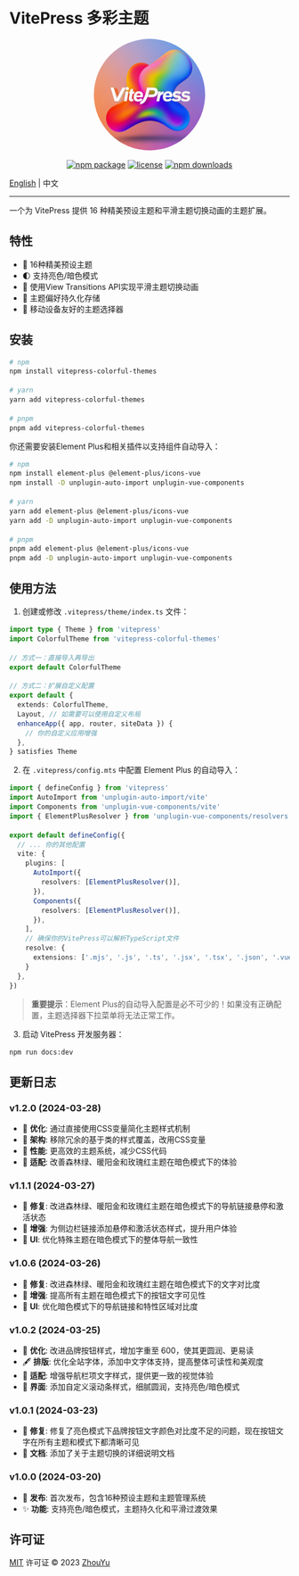 # VitePress 多彩主题

<p align="center">
  <img src="./public/logo.png" width="200" alt="VitePress Colorful Theme" style="max-width: 100%;border-radius: 50%">
</p>

<p align="center">
  <a href="https://www.npmjs.com/package/vitepress-colorful-themes"><img src="https://img.shields.io/npm/v/vitepress-colorful-themes.svg" alt="npm package"></a>
  <a href="https://github.com/ZhouYu2156/vitepress-colorful-themes/blob/main/LICENSE"><img src="https://img.shields.io/npm/l/vitepress-colorful-themes.svg" alt="license"></a>
  <a href="https://www.npmjs.com/package/vitepress-colorful-themes"><img src="https://img.shields.io/npm/dt/vitepress-colorful-themes.svg" alt="npm downloads"></a>
</p>

[English](./README.md) | 中文

---

一个为 VitePress 提供 16 种精美预设主题和平滑主题切换动画的主题扩展。

## 特性

- 🎨 16种精美预设主题
- 🌓 支持亮色/暗色模式
- 🔄 使用View Transitions API实现平滑主题切换动画
- 💾 主题偏好持久化存储
- 🌈 移动设备友好的主题选择器

## 安装

```bash
# npm
npm install vitepress-colorful-themes

# yarn
yarn add vitepress-colorful-themes

# pnpm
pnpm add vitepress-colorful-themes
```

你还需要安装Element Plus和相关插件以支持组件自动导入：

```bash
# npm
npm install element-plus @element-plus/icons-vue
npm install -D unplugin-auto-import unplugin-vue-components

# yarn
yarn add element-plus @element-plus/icons-vue
yarn add -D unplugin-auto-import unplugin-vue-components

# pnpm
pnpm add element-plus @element-plus/icons-vue
pnpm add -D unplugin-auto-import unplugin-vue-components
```

## 使用方法

1. 创建或修改 `.vitepress/theme/index.ts` 文件：

```ts
import type { Theme } from 'vitepress'
import ColorfulTheme from 'vitepress-colorful-themes'

// 方式一：直接导入再导出
export default ColorfulTheme

// 方式二：扩展自定义配置
export default {
  extends: ColorfulTheme,
  Layout, // 如需要可以使用自定义布局
  enhanceApp({ app, router, siteData }) {
    // 你的自定义应用增强
  },
} satisfies Theme
```

2. 在 `.vitepress/config.mts` 中配置 Element Plus 的自动导入：

```ts
import { defineConfig } from 'vitepress'
import AutoImport from 'unplugin-auto-import/vite'
import Components from 'unplugin-vue-components/vite'
import { ElementPlusResolver } from 'unplugin-vue-components/resolvers'

export default defineConfig({
  // ... 你的其他配置
  vite: {
    plugins: [
      AutoImport({
        resolvers: [ElementPlusResolver()],
      }),
      Components({
        resolvers: [ElementPlusResolver()],
      }),
    ],
    // 确保你的VitePress可以解析TypeScript文件
    resolve: {
      extensions: ['.mjs', '.js', '.ts', '.jsx', '.tsx', '.json', '.vue']
    }
  },
})
```

> **重要提示**：Element Plus的自动导入配置是必不可少的！如果没有正确配置，主题选择器下拉菜单将无法正常工作。

3. 启动 VitePress 开发服务器：

```bash
npm run docs:dev
```

## 更新日志

### v1.2.0 (2024-03-28)
- 🎨 **优化**: 通过直接使用CSS变量简化主题样式机制
- 🧩 **架构**: 移除冗余的基于类的样式覆盖，改用CSS变量
- 🚀 **性能**: 更高效的主题系统，减少CSS代码
- 📱 **适配**: 改善森林绿、暖阳金和玫瑰红主题在暗色模式下的体验

### v1.1.1 (2024-03-27)
- 🐞 **修复**: 改进森林绿、暖阳金和玫瑰红主题在暗色模式下的导航链接悬停和激活状态
- 🎨 **增强**: 为侧边栏链接添加悬停和激活状态样式，提升用户体验
- 📱 **UI**: 优化特殊主题在暗色模式下的整体导航一致性

### v1.0.6 (2024-03-26)
- 🐞 **修复**: 改进森林绿、暖阳金和玫瑰红主题在暗色模式下的文字对比度
- 🎨 **增强**: 提高所有主题在暗色模式下的按钮文字可见性
- 📱 **UI**: 优化暗色模式下的导航链接和特性区域对比度

### v1.0.2 (2024-03-25)
- 🎨 **优化**: 改进品牌按钮样式，增加字重至 600，使其更圆润、更易读
- 🖋️ **排版**: 优化全站字体，添加中文字体支持，提高整体可读性和美观度
- 📱 **适配**: 增强导航栏项文字样式，提供更一致的视觉体验
- 🧩 **界面**: 添加自定义滚动条样式，细腻圆润，支持亮色/暗色模式

### v1.0.1 (2024-03-23)
- 🐞 **修复**: 修复了亮色模式下品牌按钮文字颜色对比度不足的问题，现在按钮文字在所有主题和模式下都清晰可见
- 📖 **文档**: 添加了关于主题切换的详细说明文档

### v1.0.0 (2024-03-20)
- 🎉 **发布**: 首次发布，包含16种预设主题和主题管理系统
- ✨ **功能**: 支持亮色/暗色模式，主题持久化和平滑过渡效果

## 许可证

[MIT](./LICENSE) 许可证 © 2023 [ZhouYu](https://github.com/ZhouYu2156) 